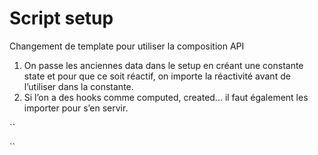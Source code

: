 # Script setup

Changement de template pour utiliser la composition API

1. On passe les anciennes data dans le setup en créant une constante state et pour que ce soit réactif, on importe la réactivité avant de l’utiliser dans la constante.
2. Si l’on a des hooks comme computed, created... il faut également les importer pour s’en servir.

``
<script setup>
import { reactive, computed } from 'vue';

export default {
    name: "componentName",
    const state = reactive({
        count: 0,
        newTodo: '',
        isDone: false,
        etc etc ...
    })

    const double = computed( () => state.count * 2 )

    function createFunction() {
        console.log("function in vue3 Composition API");
    }

}
</script>
``
